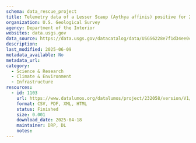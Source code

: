 ```yaml
---
schema: data_rescue_project 
title: Telemetry data of a Lesser Scaup (Aythya affinis) positive for 2.3.4.4 Highly Pathogenic H5N1
organization: U.S. Geological Survey
agency: Department of the Interior
websites: data.usgs.gov
data_source: https://data.usgs.gov/datacatalog/data/USGS6228e7f1d34ee0c6b38b884d
description: 
last_modified: 2025-06-09
metadata_available: No
metadata_url: 
category:
  - Science & Research 
  - Climate & Environment 
  - Infrastructure 
resources:
  - id: 1103
    url: https://www.datalumos.org/datalumos/project/232058/version/V1/view
    format: CSV, PDF, XML, HTML
    status: Finished
    size: 0.001
    download_date: 2025-04-18
    maintainer: DRP, DL
    notes: 
---
```

